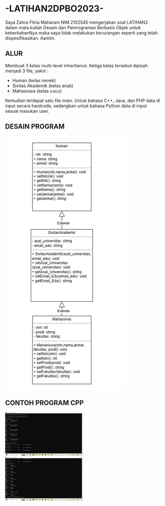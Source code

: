 # -LATIHAN2DPBO2023-

Saya Zahra Fitria Maharani NIM 2102545 mengerjakan soal LATIHAN2 dalam mata kuliah Desain dan Pemrograman Berbasis Objek untuk keberkahanNya maka saya tidak melakukan kecurangan seperti yang telah dispesifikasikan. Aamiin.

## ALUR

Membuat 3 kelas multi-level inheritance. Ketiga kelas tersebut dipisah menjadi 3 file, yakni :
- Human (kelas nenek)
- Sivitas Akademik (kelas anak)
- Mahasiswa (kelas cucu)

Kemudian terdapat satu file main. Untuk bahasa C++, Java, dan PHP data di input secara hardcode, sedangkan untuk bahasa Python data di input sesuai masukan user.

## DESAIN PROGRAM
![image.png](https://github.com/zahraftrm/LATIHAN2DPBO2023-/blob/main/desain%20program.png)

## CONTOH PROGRAM CPP
<img src="https://github.com/zahraftrm/LATIHAN2DPBO2023-/blob/main/CPP/Screenshot%20(1118).png" width=50% height=50%>
<img src="https://github.com/zahraftrm/LATIHAN2DPBO2023-/blob/main/CPP/Screenshot%20(1119).png" width=50% height=50%>
